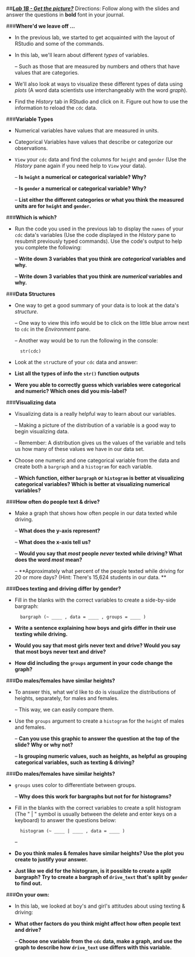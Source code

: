 ##***<u>Lab 1B - Get the picture?</u>***
Directions: Follow along with the slides and answer the questions in **bold** font in your journal.

###**Where'd we leave off ...**
* In the previous lab, we started to get acquainted with the layout of RStudio and some of the
commands.

* In this lab, we'll learn about different *types* of variables.

    – Such as those that are measured by numbers and others that have values that are
    categories.

* We'll also look at ways to visualize these different types of data using *plots* (A word data
scientists use interchangeably with the word *graph*).

* Find the *History* tab in RStudio and click on it. Figure out how to use the information to reload the
```cdc``` data.

###**Variable Types**
* Numerical variables have values that are measured in units.

* Categorical Variables have values that describe or categorize our observations.

* ```View``` your ```cdc``` data and find the columns for ```height``` and ```gender``` (Use the *History* pane again if
you need help to ```View``` your data).

    – **Is ```height``` a numerical or categorical variable? Why?**

    – **Is ```gender``` a numerical or categorical variable? Why?**

    – **List either the different categories or what you think the measured units are for
    ```height``` and ```gender```.**

###**Which is which?**
* Run the code you used in the previous lab to display the ```names``` of your ```cdc``` data's variables (Use
the code displayed in the *History* pane to resubmit previously typed commands). Use the
code's output to help you complete the following:

    – **Write down 3 variables that you think are *categorical* variables and why.**

    – **Write down 3 variables that you think are *numerical* variables and why.**

###**Data Structures**
* One way to get a good summary of your data is to look at the data's *structure*.

    – One way to view this info would be to click on the little blue arrow next to ```cdc``` in the
    *Environment* pane.

    – Another way would be to run the following in the console:

        str(cdc)

* Look at the ```str```ucture of your ```cdc``` data and answer:

* **List all the types of info the ```str()``` function outputs**

* **Were you able to correctly guess which variables were categorical and numeric? Which
ones did you mis-label?**

###**Visualizing data**
* Visualizing data is a really helpful way to learn about our variables.

    – Making a picture of the distribution of a variable is a good way to begin visualizing data.

    – Remember: A distribution gives us the values of the variable and tells us how many of
    these values we have in our data set.

* Choose one numeric and one categorical variable from the data and create both a ```bargraph``` and
a ```histogram``` for each variable.

    – **Which function, either ```bargraph``` or ```histogram``` is better at visualizing categorical
    variables? Which is better at visualizing numerical variables?**

###**How often do people text & drive?**
* Make a graph that shows how often people in our data texted while driving.

    – **What does the y-axis represent?**

    – **What does the x-axis tell us?**

    – **Would you say that *most* people *never* texted while driving? What does the word
    *most* mean?**

    – **Approximately what percent of the people texted while driving for 20 or more
    days? (Hint: There's 15,624 students in our data.  ** 

###**Does texting and driving differ by gender?**
* Fill in the blanks with the correct variables to create a side-by-side bargraph:

        bargraph (~ ____ , data = ____ , groups = ____ )

* **Write a sentence explaining how boys and girls differ in their use texting while driving.**

* **Would you say that most girls never text and drive? Would you say that most boys never
text and drive?**

* **How did including the ```groups``` argument in your code change the graph?**

###**Do males/females have similar heights?**

* To answer this, what we'd like to do is visualize the distributions of heights, separately, for males
and females.

    – This way, we can easily compare them.

* Use the ```groups``` argument to create a ```histogram``` for the ```height``` of males and females.

    – **Can you use this graphic to answer the question at the top of the slide? Why or
    why not?**

    – **Is grouping numeric values, such as heights, as helpful as grouping categorical
    variables, such as texting & driving?**

###**Do males/females have similar heights?**
* ```groups``` uses color to differentiate between groups.

    – **Why does this work for bargraphs but not for for histograms?**

* Fill in the blanks with the correct variables to create a split histogram (The " | " symbol is usually
between the delete and enter keys on a keyboard) to answer the questions below:

        histogram (~ ____ | ____ , data = ____ )

    –

* **Do you think males & females have similar heights? Use the plot you create to justify your
answer.**

* **Just like we did for the histogram, is it possible to create a *split* bargraph? Try to create a
bargraph of ```drive_text``` that's split by ```gender``` to find out.**

###**On your own:**
* In this lab, we looked at boy's and girl's attitudes about using texting & driving:

* **What other factors do you think might affect how often people text and drive?**

    – **Choose one variable from the ```cdc``` data, make a graph, and use the graph to
    describe how ```drive_text``` use differs with this variable.**